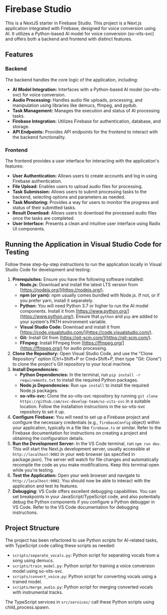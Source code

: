 # Firebase Studio

This is a NextJS starter in Firebase Studio.
This project is a Next.js application integrated with Firebase, designed for voice conversion using AI. It utilizes a Python-based AI model for voice conversion (so-vits-svc) and offers both a backend and frontend with distinct features.

## Features

### Backend

The backend handles the core logic of the application, including:

*   **AI Model Integration:** Interfaces with a Python-based AI model (so-vits-svc) for voice conversion.
*   **Audio Processing:** Handles audio file uploads, processing, and manipulation using libraries like demucs, ffmpeg, and pydub.
*   **Task Management:** Manages the execution and status of AI processing tasks.
*   **Firebase Integration:** Utilizes Firebase for authentication, database, and storage.
*   **API Endpoints:** Provides API endpoints for the frontend to interact with the backend functionality.

### Frontend

The frontend provides a user interface for interacting with the application's features:

*   **User Authentication:** Allows users to create accounts and log in using Firebase authentication.
*   **File Upload:** Enables users to upload audio files for processing.
*   **Task Submission:** Allows users to submit processing tasks to the backend, selecting options and parameters as needed.
*   **Task Monitoring:** Provides a way for users to monitor the progress and status of their submitted tasks.
*   **Result Download:** Allows users to download the processed audio files once the tasks are completed.
*   **User Interface:** Presents a clean and intuitive user interface using Radix UI components.

## Running the Application in Visual Studio Code for Testing

Follow these step-by-step instructions to run the application locally in Visual Studio Code for development and testing:

1.  **Prerequisites:** Ensure you have the following software installed:
    *   **Node.js:** Download and install the latest LTS version from [https://nodejs.org/](https://nodejs.org/).
    *   **npm (or yarn):** npm usually comes bundled with Node.js. If not, or if you prefer yarn, install it separately.
    *   **Python:** You will need Python 3.7 or higher to run the AI model components. Install it from [https://www.python.org/](https://www.python.org/). Ensure that `python` and `pip` are added to your system's PATH environment variable.
    *   **Visual Studio Code:** Download and install it from [https://code.visualstudio.com/](https://code.visualstudio.com/).
    *   **Git:** Install Git from [https://git-scm.com/](https://git-scm.com/).
    *   **FFmpeg:** Install FFmpeg from [https://ffmpeg.org/](https://ffmpeg.org/) for audio processing.
2.  **Clone the Repository:** Open Visual Studio Code, and use the "Clone Repository" option (Ctrl+Shift+P or Cmd+Shift+P, then type "Git: Clone") to clone the project's Git repository to your local machine.
3.  **Install Dependencies:**
    *   **Python Dependencies:** In the terminal, run `pip install -r requirements.txt` to install the required Python packages.
    *   **Node.js Dependencies:** Run `npm install` to install the required Node.js packages.
    *   **so-vits-svc:** Clone the so-vits-svc repository by running `git clone https://github.com/svc-develop-team/so-vits-svc` in a suitable location. Follow the installation instructions in the so-vits-svc repository to set it up.
4.  **Configure Firebase:** You will need to set up a Firebase project and configure the necessary credentials (e.g., `firebaseConfig` object) within your application, typically in a file like `firebase.ts` or similar. Refer to the Firebase documentation for instructions on creating a project and obtaining the configuration details.
5.  **Run the Development Server:** In the VS Code terminal, run `npm run dev`. This will start the Next.js development server, usually accessible at `http://localhost:9002` in your web browser (as specified in package.json). The server will watch for file changes and automatically recompile the code as you make modifications. Keep this terminal open while you're testing.
6.  **Test the Application:** Open your web browser and navigate to `http://localhost:9002`. You should now be able to interact with the application and test its features.
7.  **Debugging:** VS Code offers excellent debugging capabilities. You can set breakpoints in your JavaScript/TypeScript code, and also potentially debug the Python components if you configure a Python debugger in VS Code. Refer to the VS Code documentation for debugging instructions.

## Project Structure

The project has been refactored to use Python scripts for AI-related tasks, with TypeScript code calling these scripts as needed:

- `scripts/separate_vocals.py`: Python script for separating vocals from a song using demucs.
- `scripts/train_model.py`: Python script for training a voice conversion model using so-vits-svc.
- `scripts/convert_voice.py`: Python script for converting vocals using a trained model.
- `scripts/merge_audio.py`: Python script for merging converted vocals with instrumental tracks.

The TypeScript services in `src/services/` call these Python scripts using child_process.spawn.
